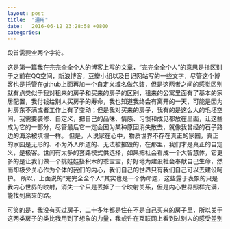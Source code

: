 ```yaml
---
layout: post
title:  "通用"
date:   2016-06-12 23:28:58 +0800
categories: 
---
```


段首需要空两个字符。

这是第一篇我在完完全全个人的博客上写的文章，“完完全全个人”的意思是指区别于之前在QQ空间，新浪博客，豆瓣小组以及日记网站写的一些文字，尽管这个博客也是托管在github上面再加一个自定义域名做包装，但是这两者之间的感觉区别就有点类似于我对租来的房子和买来的房子的区别，租来的公寓里面有了基本的家居配置，我付钱给别人买房子的寿命，我也知道我终会有离开的一天，可能是因为对房东不满或者工作上有了变动；但是我对买来的房子，我有的是这么大的毛坯空间，我需要装修、自定义，把自己的品味、情感、习惯和成见都放在里面，让这些成为它的一部分，尽管最后它一定会因为某种原因消失散去，就像我曾经的石子路边的海涂被填埋一样。
但是，人说家在心中，物质世界不存在真正的家园，真正的家园是无形的、不为外人所道的、无法被摧毁的，在那里，我们才是真正的自定义，是极客。世间有太多的套路模式供选择，如果把社会看成一个大智慧体，它更多的是让我们做一个挑娃娃搭积木的乖宝宝，好好地为建设社会奉献自己生命，然而却极少关心作为个体的我们的内心，我们自己的世界只有我们自己可以去建设呵护。
所以，上面说的“完完全全个人”其实也是一个伪命题，这些露于表象的只是我内心世界的映射，消失一个只是丢掉了一个映射关系，但是内心世界照样完满，能找到出来的路。

可笑的是，我没有买过房子，二十多年都是住在不是自己买来的房子里，所以关于这两类房子的类比我用到了想象的力量，我或许在互联网上看到过别人的感受差别